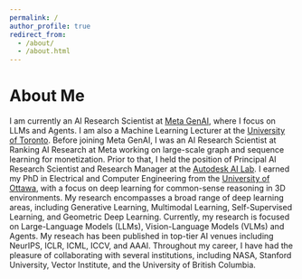 ```yaml
---
permalink: /
author_profile: true
redirect_from: 
  - /about/
  - /about.html
---
```


<h1>About Me</h1>
I am currently an AI Research Scientist at <a href="https://ai.meta.com/">Meta GenAI</a>, where I focus on LLMs and Agents. I am also a Machine Learning Lecturer at the <a href="https://www.utoronto.ca/">University of Toronto</a>. Before joining Meta GenAI, I was an AI Research Scientist at Ranking AI Research at Meta working on large-scale graph and sequence learning for monetization. Prior to that, I held the position of Principal AI Research Scientist and Research Manager at the <a href="https://www.research.autodesk.com/research-areas/science/ai-lab/">Autodesk AI Lab</a>. I earned my PhD in Electrical and Computer Engineering from the <a href="https://www.uottawa.ca/">University of Ottawa</a>, with a focus on deep learning for common-sense reasoning in 3D environments. My research encompasses a broad range of deep learning areas, including Generative Learning, Multimodal Learning, Self-Supervised Learning, and Geometric Deep Learning. Currently, my research is focused on Large-Language Models (LLMs), Vision-Language Models (VLMs) and Agents. My reseach has been published in top-tier AI venues including NeurIPS, ICLR, ICML, ICCV, and AAAI. Throughout my career, I have had the pleasure of collaborating with several institutions, including NASA, Stanford University, Vector Institute, and the University of British Columbia.
